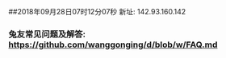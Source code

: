 ##2018年09月28日07时12分07秒 新址: 142.93.160.142
### 兔友常见问题及解答: https://github.com/wanggonging/d/blob/w/FAQ.md
